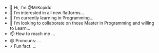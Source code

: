 - 👋 Hi, I’m @MrKopido
- 👀 I’m interested in all new flatforms...
- 🌱 I’m currently learning in Programming...
- 💞️ I’m looking to collaborate on those Master in Programming and willing to Learn...
- 📫 How to reach me ...
- 😄 Pronouns: ...
- ⚡ Fun fact: ...

<!---
MrKopido/MrKopido is a ✨ special ✨ repository because its `README.md` (this file) appears on your GitHub profile.
You can click the Preview link to take a look at your changes.
--->
